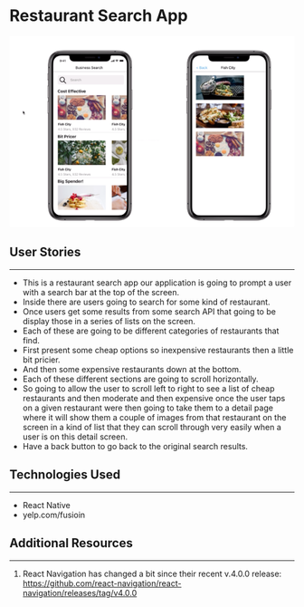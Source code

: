 # Restaurant Search App
![diagram](food.png "diagram")


## User Stories
---
* This is a restaurant search app our application is going to prompt a user with a search bar at the top of the screen.
* Inside there are users going to search for some kind of restaurant.
* Once users get some results from some search API that going to be display those in a series of lists on the screen.
* Each of these are going to be different categories of restaurants that find.
* First present some cheap options so inexpensive restaurants then a little bit pricier.
* And then some expensive restaurants down at the bottom.
* Each of these different sections are going to scroll horizontally.
* So going to allow the user to scroll left to right to see a list of cheap restaurants and then moderate and then expensive once the user taps on a given restaurant were then going to take them to a detail page where it will show them a couple of images from that restaurant on the screen in a kind of list that they can scroll through very easily when a user is on this detail screen. 
* Have a back button to go back to the original search results.


## Technologies Used
---
* React Native
* yelp.com/fusioin


## Additional Resources
---
1. React Navigation has changed a bit since their recent v.4.0.0 release: https://github.com/react-navigation/react-navigation/releases/tag/v4.0.0

